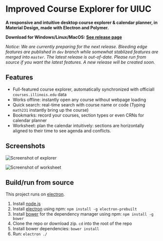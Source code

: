 # Improved Course Explorer for UIUC

**A responsive and intuitive desktop course explorer & calendar planner, in Material Design, made with Electron and Polymer.**

**Download for Windows/Linux/MacOS: [See release page](https://github.com/ilufang/uiuc-better-catalog/releases)**

*Notice: We are currently preparing for the next release. Bleeding edge features are published in `dev` branch while somewhat stablized features are merged into `master`. The latest release is out-of-date. Please run from source if you want the latest features. A new release will be created soon.*

## Features

* Full-featured course explorer, automatically synchronized with officiall `courses.illinois.edu` data
* Works offline: instantly open any course without webpage loading
* Quick search: real-time search with course name or code (Typing `math231` instantly bring up the course)
* Bookmarks: record your courses, section types or even CRNs for calendar planner
* Worksheet: plan the calendar intuitively: sections are horizontally aligned to their time to see agenda and conflicts.

## Screenshots

![Screenshot of explorer](https://ilufang.github.io/uiuc-better-catalog/images/screenshot-1.png)

![Screenshot of worksheet](https://ilufang.github.io/uiuc-better-catalog/images/screenshot-2.png)

## Build/run from source

This project runs on [electron](http://electron.atom.io).

1. Install [node.js](https://nodejs.org)
2. Install [electron](http://electron.atom.io) using npm: `npm install -g electron-prebuilt`
3. Install [bower](https://bower.io) for the dependency manager using npm: `npm install -g bower`
4. Clone the repo or download zip. `cd` into the root of the repo
5. Install bower dependencies: `bower install`
6. Run: `electron ./`
